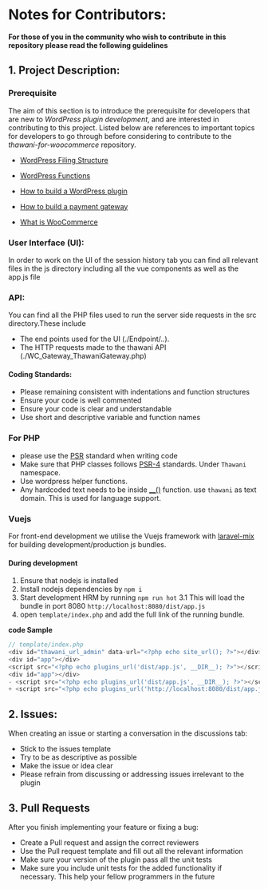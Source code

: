 # Notes for Contributors:
**For those of you in the community who wish to contribute in this repository please read the following guidelines**


## 1. Project Description:
### Prerequisite
The aim of this section is to introduce the prerequisite for developers that are new to *WordPress plugin development*, and are interested in contributing to this project. Listed below are references to important topics for developers to go through before considering to contribute to the *thawani-for-woocommerce* repository.

- [WordPress Filing Structure](https://www.wpbeginner.com/beginners-guide/beginners-guide-to-wordpress-file-and-directory-structure/)

- [WordPress Functions](https://vegibit.com/the-top-100-most-commonly-used-wordpress-functions/)

- [How to build a WordPress plugin](https://https://www.wpbeginner.com/beginners-guide/beginners-guide-to-wordpress-file-and-directory-structure/codeable.io/blog/wordpress-plugin-development/)

- [How to build a payment gateway](https://rudrastyh.com/woocommerce/payment-gateway-plugin.html)

- [What is WooCommerce](https://ithemes.com/tutorials/what-is-woocommerce/)

### User Interface (UI):
In order to work on the UI of the session history tab you can find all relevant files in the js directory including all the vue components as well as the app.js file

### API:
You can find all the PHP files used to run the server side requests in the src directory.These include
- The end points used for the UI (./Endpoint/..).
- The HTTP requests made to the thawani API (./WC_Gateway_ThawaniGateway.php)

#### Coding Standards:
- Please remaining consistent with indentations and function structures
- Ensure your code is well commented
- Ensure your code is clear and understandable
- Use short and descriptive variable and function names

### For PHP 
- please use the [PSR](https://www.php-fig.org/psr/) standard when writing code
- Make sure that PHP classes follows [PSR-4](https://www.php-fig.org/psr/psr-4/) standards. Under `Thawani` namespace.
- Use wordpress helper functions. 
- Any hardcoded text needs to be inside [__()](https://developer.wordpress.org/reference/functions/__/) function. use `thawani` as text domain. This is used for language support. 


### Vuejs 
For front-end development we utilise the Vuejs framework with [laravel-mix](https://laravel-mix.com/) for building development/production js bundles.

#### During development 
1. Ensure that nodejs is installed 
2. Install nodejs dependencies by `npm i`
3. Start development HRM by running `npm run hot`
    3.1 This will load the bundle in port 8080 `http://localhost:8080/dist/app.js`
4. open `template/index.php` and add the full link of the running bundle. 

**code Sample** 
```php
// template/index.php
<div id="thawani_url_admin" data-url="<?php echo site_url(); ?>"></div>
<div id="app"></div>
<script src="<?php echo plugins_url('dist/app.js', __DIR__); ?>"></script><div id="thawani_url_admin" data-url="<?php echo site_url(); ?>"></div>
<div id="app"></div>
- <script src="<?php echo plugins_url('dist/app.js', __DIR__); ?>"></script>
+ <script src="<?php echo plugins_url('http://localhost:8080/dist/app.js', __DIR__); ?>"></script>
```



## 2. Issues:
When creating an issue or starting a conversation in the discussions tab:
- Stick to the issues template
- Try to be as descriptive as possible
- Make the issue or idea clear
- Please refrain from discussing or addressing issues irrelevant to the plugin

## 3. Pull Requests
After you finish implementing your feature or fixing a bug:
- Create a Pull request and assign the correct reviewers
- Use the Pull request template and fill out all the relevant information
- Make sure your version of the plugin pass all the unit tests 
- Make sure you include unit tests for the added functionality if necessary. This help your fellow programmers in the future
